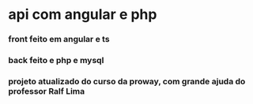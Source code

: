 # api com angular e php

### front feito em angular e ts
### back feito e php e mysql
### projeto atualizado do curso da proway, com grande ajuda do professor Ralf Lima 
